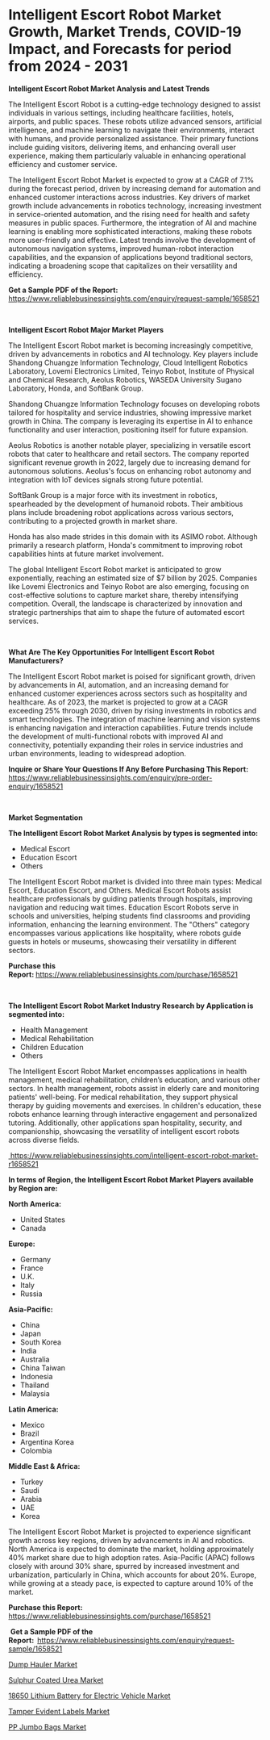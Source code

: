 <p><h1>Intelligent Escort Robot Market Growth, Market Trends, COVID-19 Impact, and Forecasts for period from 2024 - 2031</h1></p><p><strong>Intelligent Escort Robot Market Analysis and Latest Trends</strong></p>
<p><p>The Intelligent Escort Robot is a cutting-edge technology designed to assist individuals in various settings, including healthcare facilities, hotels, airports, and public spaces. These robots utilize advanced sensors, artificial intelligence, and machine learning to navigate their environments, interact with humans, and provide personalized assistance. Their primary functions include guiding visitors, delivering items, and enhancing overall user experience, making them particularly valuable in enhancing operational efficiency and customer service.</p><p>The Intelligent Escort Robot Market is expected to grow at a CAGR of 7.1% during the forecast period, driven by increasing demand for automation and enhanced customer interactions across industries. Key drivers of market growth include advancements in robotics technology, increasing investment in service-oriented automation, and the rising need for health and safety measures in public spaces. Furthermore, the integration of AI and machine learning is enabling more sophisticated interactions, making these robots more user-friendly and effective. Latest trends involve the development of autonomous navigation systems, improved human-robot interaction capabilities, and the expansion of applications beyond traditional sectors, indicating a broadening scope that capitalizes on their versatility and efficiency.</p></p>
<p><strong>Get a Sample PDF of the Report:&nbsp;</strong> <a href="https://www.reliablebusinessinsights.com/enquiry/request-sample/1658521?utm_campaign=1113&utm_medium=2&utm_source=Github&utm_content=ia&utm_term=09122024&utm_id=intelligent-escort-robot">https://www.reliablebusinessinsights.com/enquiry/request-sample/1658521</a></p>
<p>&nbsp;</p>
<p><strong>Intelligent Escort Robot Major Market Players</strong></p>
<p><p>The Intelligent Escort Robot market is becoming increasingly competitive, driven by advancements in robotics and AI technology. Key players include Shandong Chuangze Information Technology, Cloud Intelligent Robotics Laboratory, Lovemi Electronics Limited, Teinyo Robot, Institute of Physical and Chemical Research, Aeolus Robotics, WASEDA University Sugano Laboratory, Honda, and SoftBank Group.</p><p>Shandong Chuangze Information Technology focuses on developing robots tailored for hospitality and service industries, showing impressive market growth in China. The company is leveraging its expertise in AI to enhance functionality and user interaction, positioning itself for future expansion.</p><p>Aeolus Robotics is another notable player, specializing in versatile escort robots that cater to healthcare and retail sectors. The company reported significant revenue growth in 2022, largely due to increasing demand for autonomous solutions. Aeolus's focus on enhancing robot autonomy and integration with IoT devices signals strong future potential.</p><p>SoftBank Group is a major force with its investment in robotics, spearheaded by the development of humanoid robots. Their ambitious plans include broadening robot applications across various sectors, contributing to a projected growth in market share.</p><p>Honda has also made strides in this domain with its ASIMO robot. Although primarily a research platform, Honda's commitment to improving robot capabilities hints at future market involvement.</p><p>The global Intelligent Escort Robot market is anticipated to grow exponentially, reaching an estimated size of $7 billion by 2025. Companies like Lovemi Electronics and Teinyo Robot are also emerging, focusing on cost-effective solutions to capture market share, thereby intensifying competition. Overall, the landscape is characterized by innovation and strategic partnerships that aim to shape the future of automated escort services.</p></p>
<p>&nbsp;</p>
<p><strong>What Are The Key Opportunities For Intelligent Escort Robot Manufacturers?</strong></p>
<p><p>The Intelligent Escort Robot market is poised for significant growth, driven by advancements in AI, automation, and an increasing demand for enhanced customer experiences across sectors such as hospitality and healthcare. As of 2023, the market is projected to grow at a CAGR exceeding 25% through 2030, driven by rising investments in robotics and smart technologies. The integration of machine learning and vision systems is enhancing navigation and interaction capabilities. Future trends include the development of multi-functional robots with improved AI and connectivity, potentially expanding their roles in service industries and urban environments, leading to widespread adoption.</p></p>
<p><strong>Inquire or Share Your Questions If Any Before Purchasing This Report:</strong> <a href="https://www.reliablebusinessinsights.com/enquiry/pre-order-enquiry/1658521?utm_campaign=1113&utm_medium=2&utm_source=Github&utm_content=ia&utm_term=09122024&utm_id=intelligent-escort-robot">https://www.reliablebusinessinsights.com/enquiry/pre-order-enquiry/1658521</a></p>
<p>&nbsp;</p>
<p><strong>Market Segmentation</strong></p>
<p><strong>The Intelligent Escort Robot Market Analysis by types is segmented into:</strong></p>
<p><ul><li>Medical Escort</li><li>Education Escort</li><li>Others</li></ul></p>
<p><p>The Intelligent Escort Robot market is divided into three main types: Medical Escort, Education Escort, and Others. Medical Escort Robots assist healthcare professionals by guiding patients through hospitals, improving navigation and reducing wait times. Education Escort Robots serve in schools and universities, helping students find classrooms and providing information, enhancing the learning environment. The "Others" category encompasses various applications like hospitality, where robots guide guests in hotels or museums, showcasing their versatility in different sectors.</p></p>
<p><strong>Purchase this Report:&nbsp;</strong><a href="https://www.reliablebusinessinsights.com/purchase/1658521?utm_campaign=1113&utm_medium=2&utm_source=Github&utm_content=ia&utm_term=09122024&utm_id=intelligent-escort-robot">https://www.reliablebusinessinsights.com/purchase/1658521</a></p>
<p>&nbsp;</p>
<p><strong>The Intelligent Escort Robot Market Industry Research by Application is segmented into:</strong></p>
<p><ul><li>Health Management</li><li>Medical Rehabilitation</li><li>Children Education</li><li>Others</li></ul></p>
<p><p>The Intelligent Escort Robot Market encompasses applications in health management, medical rehabilitation, children’s education, and various other sectors. In health management, robots assist in elderly care and monitoring patients' well-being. For medical rehabilitation, they support physical therapy by guiding movements and exercises. In children's education, these robots enhance learning through interactive engagement and personalized tutoring. Additionally, other applications span hospitality, security, and companionship, showcasing the versatility of intelligent escort robots across diverse fields.</p></p>
<p><a href="https://www.reliablebusinessinsights.com/intelligent-escort-robot-market-r1658521?utm_campaign=1113&utm_medium=2&utm_source=Github&utm_content=ia&utm_term=09122024&utm_id=intelligent-escort-robot">&nbsp;https://www.reliablebusinessinsights.com/intelligent-escort-robot-market-r1658521</a></p>
<p><strong>In terms of Region, the Intelligent Escort Robot Market Players available by Region are:</strong></p>
<p>
    <p> <strong> North America: </strong>
        <ul>
            <li>United States</li>
            <li>Canada</li>
        </ul>
        </p> 
    <p> <strong> Europe: </strong>
        <ul>
            <li>Germany</li>
            <li>France</li>
            <li>U.K.</li>
            <li>Italy</li>
            <li>Russia</li>
        </ul>
        </p> 
    <p> <strong> Asia-Pacific: </strong>
        <ul>
            <li>China</li>
            <li>Japan</li>
            <li>South Korea</li>
            <li>India</li>
            <li>Australia</li>
            <li>China Taiwan</li>
            <li>Indonesia</li>
            <li>Thailand</li>
            <li>Malaysia</li>
        </ul>
        </p> 
    <p> <strong> Latin America: </strong>
        <ul>
            <li>Mexico</li>
            <li>Brazil</li>
            <li>Argentina Korea</li>
            <li>Colombia</li>
        </ul>
        </p> 
    <p> <strong> Middle East & Africa: </strong>
        <ul>
            <li>Turkey</li>
            <li>Saudi</li>
            <li>Arabia</li>
            <li>UAE</li>
            <li>Korea</li>
        </ul>
    </p>
    </p>
<p><p>The Intelligent Escort Robot Market is projected to experience significant growth across key regions, driven by advancements in AI and robotics. North America is expected to dominate the market, holding approximately 40% market share due to high adoption rates. Asia-Pacific (APAC) follows closely with around 30% share, spurred by increased investment and urbanization, particularly in China, which accounts for about 20%. Europe, while growing at a steady pace, is expected to capture around 10% of the market.</p></p>
<p><strong>Purchase this Report: </strong><a href="https://www.reliablebusinessinsights.com/purchase/1658521?utm_campaign=1113&utm_medium=2&utm_source=Github&utm_content=ia&utm_term=09122024&utm_id=intelligent-escort-robot">https://www.reliablebusinessinsights.com/purchase/1658521</a></p>
<p>&nbsp;<strong>Get a Sample PDF of the Report:&nbsp;&nbsp;</strong><a href="https://www.reliablebusinessinsights.com/enquiry/request-sample/1658521?utm_campaign=1113&utm_medium=2&utm_source=Github&utm_content=ia&utm_term=09122024&utm_id=intelligent-escort-robot">https://www.reliablebusinessinsights.com/enquiry/request-sample/1658521</a></p>
<p><strong></strong></p>
<p><p><a href="https://www.linkedin.com/pulse/th-score-market-0ptye?utm_campaign=1113&utm_medium=2&utm_source=Github&utm_content=ia&utm_term=09122024&utm_id=intelligent-escort-robot">Dump Hauler Market</a></p><p><a href="https://www.linkedin.com/pulse/sulphur-coated-urea-market-report-insights-from-industry-gc33f?utm_campaign=1113&utm_medium=2&utm_source=Github&utm_content=ia&utm_term=09122024&utm_id=intelligent-escort-robot">Sulphur Coated Urea Market</a></p><p><a href="https://github.com/seanmcma708/Market-Research-Report-List-1/blob/main/18650-lithium-battery-for-electric-vehicle-market.md?utm_campaign=1113&utm_medium=2&utm_source=Github&utm_content=ia&utm_term=09122024&utm_id=intelligent-escort-robot">18650 Lithium Battery for Electric Vehicle Market</a></p><p><a href="https://www.linkedin.com/pulse/anticipated-cagr-106-tamper-evident-labels-market-analysis-report-w4u5f?utm_campaign=1113&utm_medium=2&utm_source=Github&utm_content=ia&utm_term=09122024&utm_id=intelligent-escort-robot">Tamper Evident Labels Market</a></p><p><a href="https://www.linkedin.com/pulse/pp-jumbo-bags-market-predictions-taking-consideration-size-qgs7f?utm_campaign=1113&utm_medium=2&utm_source=Github&utm_content=ia&utm_term=09122024&utm_id=intelligent-escort-robot">PP Jumbo Bags Market</a></p></p>